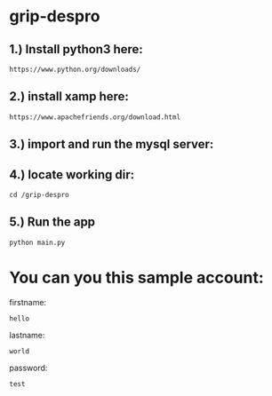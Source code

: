 # grip-despro

## 1.) Install python3 here:
```
https://www.python.org/downloads/
```
## 2.) install xamp here:
```
https://www.apachefriends.org/download.html
```
## 3.) import and run the mysql server:

## 4.) locate working dir:

```
cd /grip-despro
```

## 5.) Run the app
```
python main.py
```

# You can you this sample account:

firstname:
```
hello
```
lastname:
```
world
```
password: 
```
test
```
